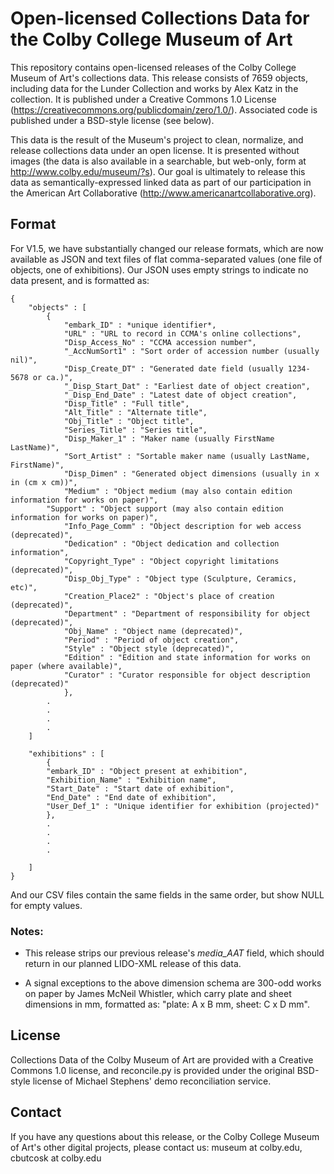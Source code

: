# Open-licensed Collections Data for the Colby College Museum of Art

This repository contains open-licensed releases of the Colby College Museum of Art's collections data. This release consists of 7659 objects, including data for the Lunder Collection and works by Alex Katz in the collection. It is published under a Creative Commons 1.0 License (https://creativecommons.org/publicdomain/zero/1.0/). Associated code is published under a BSD-style license (see below).

This data is the result of the Museum's project to clean, normalize, and release collections data under an open license. It is presented without images (the data is also available in a searchable, but web-only, form at http://www.colby.edu/museum/?s). Our goal is ultimately to release this data as semantically-expressed linked data as part of our participation in the American Art Collaborative (http://www.americanartcollaborative.org).

## Format

For V1.5, we have substantially changed our release formats, which are now available as JSON and text files of flat comma-separated values (one file of objects, one of exhibitions). Our JSON uses empty strings to indicate no data present, and is formatted as:

```
{
	"objects" : [
		{
      		"embark_ID" : *unique identifier*,
      		"URL" : "URL to record in CCMA's online collections",
      		"Disp_Access_No" : "CCMA accession number",
      		"_AccNumSort1" : "Sort order of accession number (usually nil)",
      		"Disp_Create_DT" : "Generated date field (usually 1234-5678 or ca.)",
      		"_Disp_Start_Dat" : "Earliest date of object creation",
 	     	"_Disp_End_Date" : "Latest date of object creation",
	      	"Disp_Title" : "Full title",
	      	"Alt_Title" : "Alternate title",
      		"Obj_Title" : "Object title",
      		"Series_Title" : "Series title",
      		"Disp_Maker_1" : "Maker name (usually FirstName LastName)",
      		"Sort_Artist" : "Sortable maker name (usually LastName, FirstName)",
      		"Disp_Dimen" : "Generated object dimensions (usually in x in (cm x cm))",
      		"Medium" : "Object medium (may also contain edition information for works on paper)",
		"Support" : "Object support (may also contain edition information for works on paper)",
      		"Info_Page_Comm" : "Object description for web access (deprecated)",
      		"Dedication" : "Object dedication and collection information",
      		"Copyright_Type" : "Object copyright limitations (deprecated)",
      		"Disp_Obj_Type" : "Object type (Sculpture, Ceramics, etc)",
      		"Creation_Place2" : "Object's place of creation (deprecated)",
      		"Department" : "Department of responsibility for object (deprecated)",
      		"Obj_Name" : "Object name (deprecated)",
      		"Period" : "Period of object creation",
      		"Style" : "Object style (deprecated)",
      		"Edition" : "Edition and state information for works on paper (where available)",
      		"Curator" : "Curator responsible for object description (deprecated)"
    		},
		.
		.
		.
		.
    ]

	"exhibitions" : [
		{
		"embark_ID" : "Object present at exhibition",
		"Exhibition_Name" : "Exhibition name",
		"Start_Date" : "Start date of exhibition",
		"End_Date" : "End date of exhibition",
		"User_Def_1" : "Unique identifier for exhibition (projected)"
		},
		.
		.
		.
		.
		
	]
}
```

And our CSV files contain the same fields in the same order, but show NULL for empty values.

### Notes: 

- This release strips our previous release's *media_AAT* field, which should return in our planned LIDO-XML release of this data.

- A signal exceptions to the above dimension schema are 300-odd works on paper by James McNeil Whistler, which carry plate and sheet dimensions in mm, formatted as: "plate: A x B mm, sheet: C x D mm". 

## License

Collections Data of the Colby Museum of Art are provided with a Creative Commons 1.0 license, and reconcile.py is provided under the original BSD-style license of Michael Stephens' demo reconciliation service.

## Contact

If you have any questions about this release, or the Colby College Museum of Art's other digital projects, please contact us:
museum at colby.edu, cbutcosk at colby.edu
